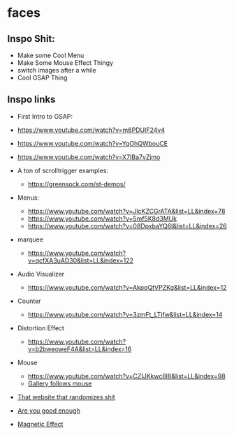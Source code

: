 # faces

## Inspo Shit:
- Make some Cool Menu
- Make Some Mouse Effect Thingy
- switch images after a while
- Cool GSAP Thing

## Inspo links
- First Intro to GSAP:
 * https://www.youtube.com/watch?v=m6PDUIF24v4
 * https://www.youtube.com/watch?v=YqOhQWbouCE
 * https://www.youtube.com/watch?v=X7IBa7vZjmo

 * A ton of scrolltrigger examples:
    - https://greensock.com/st-demos/

 
- Menus:
    * https://www.youtube.com/watch?v=JlcKZCGrATA&list=LL&index=78
    * https://www.youtube.com/watch?v=5mf5K8d3MUk
    * https://www.youtube.com/watch?v=08DpxbaYQ6I&list=LL&index=26
- marquee
    * https://www.youtube.com/watch?v=qcfXA3uAD30&list=LL&index=122
- Audio Visualizer
    * https://www.youtube.com/watch?v=AkpqQtVPZKg&list=LL&index=12
- Counter
    * https://www.youtube.com/watch?v=3zmFt_LTjfw&list=LL&index=14
- Distortion Effect
    * https://www.youtube.com/watch?v=b2bweoweF4A&list=LL&index=16
- Mouse
    * https://www.youtube.com/watch?v=CZIJKkwc8l8&list=LL&index=98
    * [Gallery follows mouse](https://www.youtube.com/watch?v=Jt3A2lNN2aE&list=LL&index=103)

- [That website that randomizes shit](https://www.youtube.com/watch?v=dhfQnmGXSwU&list=LL&index=104)
- [Are you good enough](https://www.youtube.com/watch?v=6TYkDy54q4E&list=LL&index=105)
- [Magnetic Effect](https://www.youtube.com/watch?v=hJJPgLMj3R8&list=LL&index=121)

